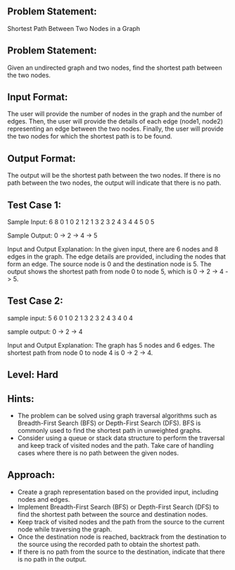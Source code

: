 ## Problem Statement:
Shortest Path Between Two Nodes in a Graph

## Problem Statement:
Given an undirected graph and two nodes, find the shortest path between the two nodes.

## Input Format:
The user will provide the number of nodes in the graph and the number of edges.
Then, the user will provide the details of each edge (node1, node2) representing an edge between the two nodes.
Finally, the user will provide the two nodes for which the shortest path is to be found.

## Output Format:
The output will be the shortest path between the two nodes.
If there is no path between the two nodes, the output will indicate that there is no path.


## Test Case 1:
Sample Input:
6
8
0 1
0 2
1 2
1 3
2 3
2 4
3 4
4 5
0
5

Sample Output:
0 -> 2 -> 4 -> 5

Input and Output Explanation:
In the given input, there are 6 nodes and 8 edges in the graph.
The edge details are provided, including the nodes that form an edge.
The source node is 0 and the destination node is 5.
The output shows the shortest path from node 0 to node 5, which is 0 -> 2 -> 4 -> 5.

## Test Case 2:
sample input: 
5
6
0 1
0 2
1 3
2 3
2 4
3 4
0
4

sample output:
0 -> 2 -> 4

Input and Output Explanation:
The graph has 5 nodes and 6 edges. The shortest path from node 0 to node 4 is 0 -> 2 -> 4.

## Level: Hard

## Hints:
- The problem can be solved using graph traversal algorithms such as Breadth-First Search (BFS) or Depth-First Search (DFS).
BFS is commonly used to find the shortest path in unweighted graphs.
- Consider using a queue or stack data structure to perform the traversal and keep track of visited nodes and the path.
Take care of handling cases where there is no path between the given nodes.

## Approach:
- Create a graph representation based on the provided input, including nodes and edges.
- Implement Breadth-First Search (BFS) or Depth-First Search (DFS) to find the shortest path between the source and destination nodes.
- Keep track of visited nodes and the path from the source to the current node while traversing the graph.
- Once the destination node is reached, backtrack from the destination to the source using the recorded path to obtain the shortest path.
- If there is no path from the source to the destination, indicate that there is no path in the output.
